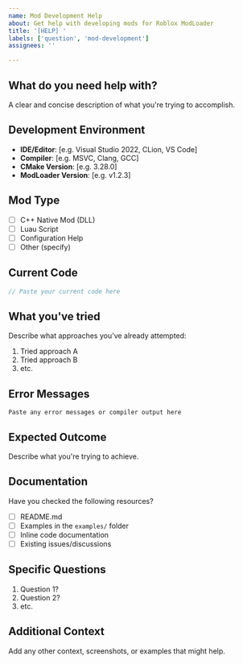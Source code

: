 ```yaml
---
name: Mod Development Help
about: Get help with developing mods for Roblox ModLoader
title: '[HELP] '
labels: ['question', 'mod-development']
assignees: ''

---
```


## What do you need help with?
A clear and concise description of what you're trying to accomplish.

## Development Environment
- **IDE/Editor**: [e.g. Visual Studio 2022, CLion, VS Code]
- **Compiler**: [e.g. MSVC, Clang, GCC]
- **CMake Version**: [e.g. 3.28.0]
- **ModLoader Version**: [e.g. v1.2.3]

## Mod Type
- [ ] C++ Native Mod (DLL)
- [ ] Luau Script
- [ ] Configuration Help
- [ ] Other (specify)

## Current Code
```cpp
// Paste your current code here
```

## What you've tried
Describe what approaches you've already attempted:
1. Tried approach A
2. Tried approach B
3. etc.

## Error Messages
```
Paste any error messages or compiler output here
```

## Expected Outcome
Describe what you're trying to achieve.

## Documentation
Have you checked the following resources?
- [ ] README.md
- [ ] Examples in the `examples/` folder
- [ ] Inline code documentation
- [ ] Existing issues/discussions

## Specific Questions
1. Question 1?
2. Question 2?
3. etc.

## Additional Context
Add any other context, screenshots, or examples that might help.
